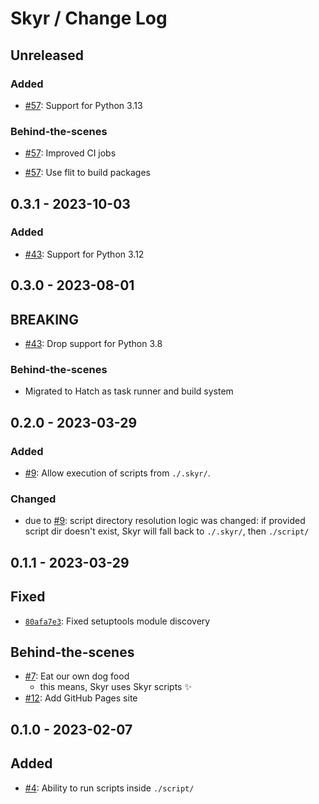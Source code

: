 # Skyr / Change Log

## Unreleased

### Added

- [#57](https://github.com/kytta/skyr/pull/57):
  Support for Python 3.13

### Behind-the-scenes

- [#57](https://github.com/kytta/skyr/pull/57):
  Improved CI jobs

- [#57](https://github.com/kytta/skyr/pull/57):
  Use flit to build packages

## 0.3.1 - 2023-10-03

### Added

- [#43](https://github.com/kytta/skyr/pull/43):
  Support for Python 3.12

## 0.3.0 - 2023-08-01

## BREAKING

- [#43](https://github.com/kytta/skyr/pull/43):
  Drop support for Python 3.8

### Behind-the-scenes

- Migrated to Hatch as task runner and build system

## 0.2.0 - 2023-03-29

### Added

- [#9](https://github.com/kytta/skyr/issues/9):
  Allow execution of scripts from `./.skyr/`.

### Changed

- due to [#9](https://github.com/kytta/skyr/issues/9):
  script directory resolution logic was changed: if provided script dir doesn't
  exist, Skyr will fall back to `./.skyr/`, then `./script/`

## 0.1.1 - 2023-03-29

## Fixed

- [`80afa7e3`](https://github.com/kytta/skyr/commit/80afa7e3ca3e3de47a1d1129efe866c743049954):
  Fixed setuptools module discovery

## Behind-the-scenes

- [#7](https://github.com/kytta/skyr/pull/7):
  Eat our own dog food
  - this means, Skyr uses Skyr scripts ✨
- [#12](https://github.com/kytta/skyr/pull/12):
  Add GitHub Pages site

## 0.1.0 - 2023-02-07

## Added

- [#4](https://github.com/kytta/skyr/pull/4):
  Ability to run scripts inside `./script/`
